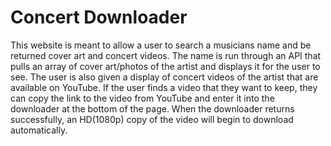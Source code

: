 # Concert Downloader

This website is meant to allow a user to search a musicians name and be returned cover art and concert videos. The name is run through an API that pulls an array of cover art/photos of the artist and displays it for the user to see. The user is also given a display of concert videos of the artist that are available on YouTube. If the user finds a video that they want to keep, they can copy the link to the video from YouTube and enter it into the downloader at the bottom of the page. When the downloader returns successfully, an HD(1080p) copy of the video will begin to download automatically. 
